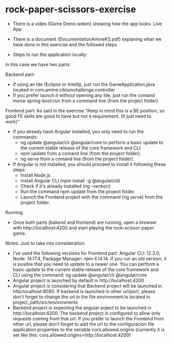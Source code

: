 # rock-paper-scissors-exercise

* There is a video (Game Demo.webm) showing how the app looks. Live App
* There is a document (DocumentationAmineKS.pdf) explaning what we have done in this exercise and the followed steps


* Steps to run the application locally:

In this case we have two parts:

Backend part: 
* if using an Ide (Eclipse or Intellij), just run the GameApplication.java located in com.amine.ciklumchallenge.controller
* If you prefer launch it without opening any Ide, just run the comand mvnw spring-boot:run from a command line (from the project folder). 

Frontend part: As said in the exercise "Keep in mind this is a BE position, so good FE skills are good to have but not a requirement. (It just need to work)"
* If you already have Angular installed, you only need to run the commands:
	* ng update @angular/cli @angular/core  to perform a basic update to the current stable release of the core framework and CLI  
	* npm update from a comand line (from the project folder).
	* ng serve from a comand line (from the project folder).
* If Angular is not installed, you should proceed to install it following these steps:
	* Install Node.js
	* Install Angular CLI (npm install -g @angular/cli)
	* Check if it's already installed (ng –version)
	* Run the command npm update from the project folder.
	* Launch the Frontend project with the command (ng serve) from the project folder.

Running
* Once both parts (bakend and frontend) are running, open a browser with 	http://localhost:4200 and start playing the rock-scissor-paper game.

Notes: Just to take into consideration:
* I've used the following versions for Frontend part: Angular CLI: 12.2.0, Node: 14.17.4, Package Manager: npm 6.14.14. If you run an old version, it is posible that you need to update to a newer one. You can perform a basic update to the current stable release of the core framework and CLI using the command: ng update @angular/cli @angular/core
* Angular project is launched by default in http://localhost:4200
* Angular project is considering that Backend project will be launched in http:localhost:8080. If backend is launched in other url/port, please don't forget to change the url in the file environment.ts located in project_path/src/environments
* Backend project is expecting the angular poject to be launched in http://localhost:4200. The backend project is configured to allow only requests coming from that url. If you prefer to launch the Frontend from other url, please don't forget to add the url to the configuracion file application.properties to the variable cors.allowed.origins (currently it is set like this: cors.allowed.origins=http://localhost:4200)
